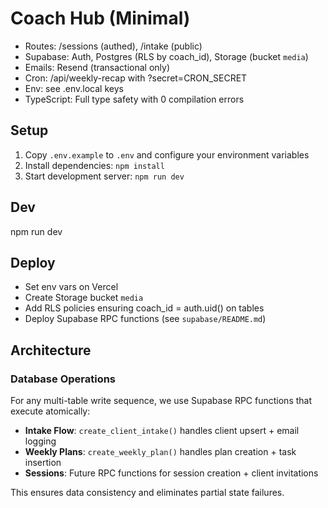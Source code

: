 # Coach Hub (Minimal)
- Routes: /sessions (authed), /intake (public)
- Supabase: Auth, Postgres (RLS by coach_id), Storage (bucket `media`)
- Emails: Resend (transactional only)
- Cron: /api/weekly-recap with ?secret=CRON_SECRET
- Env: see .env.local keys
- TypeScript: Full type safety with 0 compilation errors

## Setup
1. Copy `.env.example` to `.env` and configure your environment variables
2. Install dependencies: `npm install`
3. Start development server: `npm run dev`

## Dev
npm run dev

## Deploy
- Set env vars on Vercel
- Create Storage bucket `media`
- Add RLS policies ensuring coach_id = auth.uid() on tables
- Deploy Supabase RPC functions (see `supabase/README.md`)

## Architecture

### Database Operations
For any multi-table write sequence, we use Supabase RPC functions that execute atomically:

- **Intake Flow**: `create_client_intake()` handles client upsert + email logging
- **Weekly Plans**: `create_weekly_plan()` handles plan creation + task insertion
- **Sessions**: Future RPC functions for session creation + client invitations

This ensures data consistency and eliminates partial state failures.
